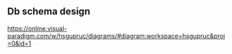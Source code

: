 

## Db schema design
https://online.visual-paradigm.com/w/hsgupruc/diagrams/#diagram:workspace=hsgupruc&proj=0&id=1
